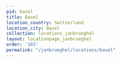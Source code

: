 ```yaml
---
pid: basel
title: Basel
location_country: Switzerland
location_city: Basel
collection: locations_janbrueghel
layout: locationpage_janbrueghel
order: '103'
permalink: "/janbrueghel/locations/basel"
---
```

